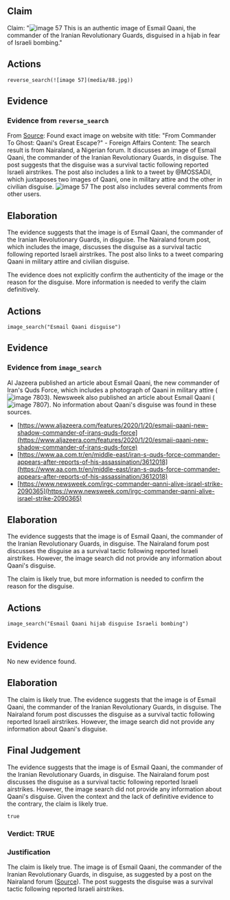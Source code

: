 ## Claim
Claim: "![image 57](media/88.jpg) This is an authentic image of Esmail Qaani, the commander of the Iranian Revolutionary Guards, disguised in a hijab in fear of Israeli bombing."

## Actions
```
reverse_search(![image 57](media/88.jpg))
```

## Evidence
### Evidence from `reverse_search`
From [Source](https://www.nairaland.com/8460455/commander-ghost-qaanis-great-escape): Found exact image on website with title: "From Commander To Ghost: Qaani's Great Escape?" - Foreign Affairs
Content: The search result is from Nairaland, a Nigerian forum. It discusses an image of Esmail Qaani, the commander of the Iranian Revolutionary Guards, in disguise. The post suggests that the disguise was a survival tactic following reported Israeli airstrikes. The post also includes a link to a tweet by @MOSSADil, which juxtaposes two images of Qaani, one in military attire and the other in civilian disguise. ![image 57](media/88.jpg) The post also includes several comments from other users.


## Elaboration
The evidence suggests that the image is of Esmail Qaani, the commander of the Iranian Revolutionary Guards, in disguise. The Nairaland forum post, which includes the image, discusses the disguise as a survival tactic following reported Israeli airstrikes. The post also links to a tweet comparing Qaani in military attire and civilian disguise.

The evidence does not explicitly confirm the authenticity of the image or the reason for the disguise. More information is needed to verify the claim definitively.


## Actions
```
image_search("Esmail Qaani disguise")
```

## Evidence
### Evidence from `image_search`
Al Jazeera published an article about Esmail Qaani, the new commander of Iran's Quds Force, which includes a photograph of Qaani in military attire (![image 7803](media/2025-08-29_22-04-1756505083-212560.jpg)). Newsweek also published an article about Esmail Qaani (![image 7807](media/2025-08-29_22-04-1756505094-504133.jpg)). No information about Qaani's disguise was found in these sources.

*   [https://www.aljazeera.com/features/2020/1/20/esmaii-qaani-new-shadow-commander-of-irans-quds-force](https://www.aljazeera.com/features/2020/1/20/esmaii-qaani-new-shadow-commander-of-irans-quds-force)
*   [https://www.aa.com.tr/en/middle-east/iran-s-quds-force-commander-appears-after-reports-of-his-assassination/3612018](https://www.aa.com.tr/en/middle-east/iran-s-quds-force-commander-appears-after-reports-of-his-assassination/3612018)
*   [https://www.newsweek.com/irgc-commander-qanni-alive-israel-strike-2090365](https://www.newsweek.com/irgc-commander-qanni-alive-israel-strike-2090365)

## Elaboration
The evidence suggests that the image is of Esmail Qaani, the commander of the Iranian Revolutionary Guards, in disguise. The Nairaland forum post discusses the disguise as a survival tactic following reported Israeli airstrikes. However, the image search did not provide any information about Qaani's disguise.

The claim is likely true, but more information is needed to confirm the reason for the disguise.


## Actions
```
image_search("Esmail Qaani hijab disguise Israeli bombing")
```

## Evidence
No new evidence found.

## Elaboration
The claim is likely true. The evidence suggests that the image is of Esmail Qaani, the commander of the Iranian Revolutionary Guards, in disguise. The Nairaland forum post discusses the disguise as a survival tactic following reported Israeli airstrikes. However, the image search did not provide any information about Qaani's disguise.


## Final Judgement
The evidence suggests that the image is of Esmail Qaani, the commander of the Iranian Revolutionary Guards, in disguise. The Nairaland forum post discusses the disguise as a survival tactic following reported Israeli airstrikes. However, the image search did not provide any information about Qaani's disguise. Given the context and the lack of definitive evidence to the contrary, the claim is likely true.

`true`

### Verdict: TRUE

### Justification
The claim is likely true. The image is of Esmail Qaani, the commander of the Iranian Revolutionary Guards, in disguise, as suggested by a post on the Nairaland forum ([Source](https://www.nairaland.com/8460455/commander-ghost-qaanis-great-escape)). The post suggests the disguise was a survival tactic following reported Israeli airstrikes.

